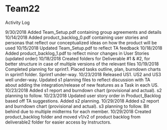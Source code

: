 # Team22
Activity Log

9/30/2018	Added Team_Setup.pdf containing group agreements and details
10/14/2018	Added product_backlog_0.pdf containing user stories and personas that reflect our conceptualized ideas on how the product will be used
10/15/2018  Updated Team_Setup.pdf to reflect TA feedback
10/18/2018  Added product_backlog_1.pdf to reflect minor changes in User Stories (updated order)
10/18/2018  Created folders for Deliverable #1 & #2, for better structure in case of multiple versions of the relevant files
10/19/2018  Completed planning for sprint1. Placed tasks outline, plan, burndown charts in sprint1 folder. Sprint1 under-way.
10/23/2018  Released US1. US2 and US3 well under-way. Updated s1 planning files to reflect discussion with TA about adding the integration/release of new features as a Task in each US.
10/23/2018  Added s1 report and burndown chart (provisional and actual). s2 planning to follow.
10/23/2018  Updated user story order in Product_Backlog based off TA suggestions. Added s2 planning.
10/29/2018  Added s2 report and burndown chart (provisional and actual). s3 planning to follow. Bit behind due to multiple midterms for each member.
10/29/2018  Created product_backlog folder and moved v1/v2 of product backlog from deliverable2 folder for easier access by Instructors.